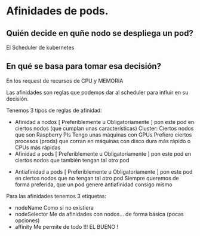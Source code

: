 # Afinidades de pods.

## Quién decide en quñe nodo se despliega un pod?

El Scheduler de kubernetes

## En qué se basa para tomar esa decisión?

En los request de recursos de CPU y MEMORIA

Las afinidades son reglas que podemos dar al scheduler para influir en su decisión.

Tenemos 3 tipos de reglas de afinidad:
- Afinidad a nodos          [ Preferiblemente u Obligatoriamente ] pon este pod en ciertos nodos (que cumplan unas características)
                            Cluster: Ciertos nodos que son Raspberry PIs
                            Tengo unas máquinas con GPUs
                            Prefiero ciertos procesos (prods) que corran en máquinas con disco dura más rápido o CPUs más rápidas
- Afinidad a pods           [ Preferiblemente u Obligatoriamente ] pon este pod en ciertos nodos que también tengan tal otro pod
* Antiafinidad a pods       [ Preferiblemente u Obligatoriamente ] pon este pod en ciertos nodos que no tengan tal otro pod
        Siempre queremos de forma preferida, que un pod genere antiafinidad consigo mismo

Para las afinidades tenemos 3 etiquetas:
- nodeName          Como si no existiera
- nodeSelector      Me da afinidades con nodos... de forma básica (pocas opciones)
- affinity          Me permite de todo !!! EL BUENO !
